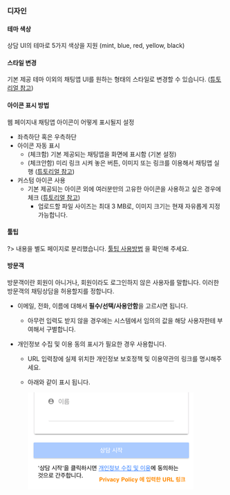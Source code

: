 ### 디자인

#### 테마 색상
상담 UI의 테마로 5가지 색상을 지원 (mint, blue, red, yellow, black)

#### 스타일 변경
기본 제공 테마 이외의 채팅앱 UI를 원하는 형태의 스타일로 변경할 수 있습니다. ([튜토리얼 참고](inapp-custom-style.md))

#### 아이콘 표시 방법 
웹 페이지내 채팅앱 아이콘이 어떻게 표시될지 설정

* 좌측하단 혹은 우측하단
* 아이콘 자동 표시
  - (체크함) 기본 제공되는 채팅앱을 화면에 표시함 (기본 설정)
  - (체크안함) 미리 링크 시켜 놓은 버튼, 이미지 또는 링크를 이용해서 채팅앱 실행 ([튜토리얼 참고](linkopen.md)) 
* 커스텀 아이콘 사용
  - 기본 제공되는 아이콘 외에 여러분만의 고유한 아이콘을 사용하고 싶은 경우에 체크 ([튜토리얼 참고](customicon.md))
    - 업로드할 파일 사이즈는 최대 3 MB로, 이미지 크기는 현재 자유롭게 지정가능합니다. 
  
#### 툴팁

?> 내용을 별도 페이지로 분리했습니다. [툴팁 사용방법](tooltip.md) 을 확인해 주세요.

#### 방문객
방문객이란 회원이 아니거나, 회원이라도 로그인하지 않은 사용자를 말합니다. 이러한 방문객의 채팅상담을 허용할지를 정합니다.

* 이메일, 전화, 이름에 대해서 **필수/선택/사용안함**을 고르시면 됩니다.
  - 아무런 입력도 받지 않을 경우에는 시스템에서 임의의 값을 해당 사용자한테 부여해서 구별합니다.

* 개인정보 수집 및 이용 동의 표시가 필요한 경우 사용합니다.
  - URL 입력창에 실제 위치한 개인정보 보호정책 및 이용약관의 링크를 명시해주세요.
  - 아래와 같이 표시 됩니다.

    ![개인정보 수집 및 이용 동의 화면](./assets/images/ws-settings-inapp/inapp-privacypolicy.png)




